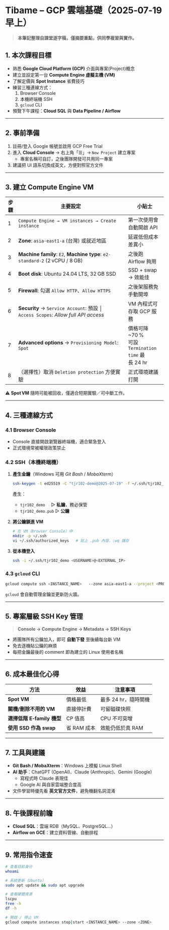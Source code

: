 # Tibame – GCP 雲端基礎（2025‑07‑19 早上）

> **本筆記整理自課堂逐字稿，僅摘要重點，供同學複習與實作。**

## 1. 本次課程目標
- 熟悉 **Google Cloud Platform (GCP)** 介面與專案(Project)概念  
- 建立並設定第一台 **Compute Engine 虛擬主機 (VM)**  
- 了解定價與 **Spot Instance** 省費技巧  
- 練習三種連線方式：  
  1. Browser Console  
  2. 本機終端機 SSH  
  3. `gcloud` CLI  
- 預覽下午課程：**Cloud SQL** 與 **Data Pipeline / Airflow**

---

## 2. 事前準備
1. 註冊/登入 Google 帳號並啟用 GCP Free Trial  
2. 進入 **Cloud Console** → 右上角「☰」→ `New Project` 建立專案  
   - 專案名稱可自訂，之後團隊開發可共用同一專案  
3. 建議把 UI 語系切換成英文，方便對照官方文件

---

## 3. 建立 Compute Engine VM
| 步驟 | 主要設定 | 小貼士 |
|------|----------|--------|
| 1 | `Compute Engine → VM instances → Create instance` | 第一次使用會自動開啟 API |
| 2 | **Zone**: `asia-east1‑a` (台灣) 或就近地區 | 延遲低但成本差異小 |
| 3 | **Machine family**: `E2`, **Machine type**: `e2-standard‑2` (2 vCPU / 8 GB) | 之後跑 Airflow 夠用 |
| 4 | **Boot disk**: Ubuntu 24.04 LTS, 32 GB SSD | SSD + swap → 效能佳 |
| 5 | **Firewall**: 勾選 `Allow HTTP`、`Allow HTTPS` | 之後架服務免手動開埠 |
| 6 | **Security** → `Service Account`: 預設 │ `Access Scopes`: *Allow full API access* | VM 內程式可存取 GCP 服務 |
| 7 | **Advanced options** → `Provisioning Model`: `Spot` | 價格可降 ~70 %<br>可設 `Termination time` 最長 24 hr |
| 8 | （選擇性）取消 `Deletion protection` 方便實驗 | 正式環境建議打開 |

⚠️ **Spot VM** 隨時可能被回收，僅適合短期實驗／可中斷工作。

---

## 4. 三種連線方式

### 4.1 Browser Console  
- Console 直接開啟瀏覽器終端機，適合緊急登入  
- 正式環境常被權限政策禁止

### 4.2 SSH（本機終端機）
1. **產生金鑰**（Windows 可用 *Git Bash* / *MobaXterm*）  
   ```bash
   ssh-keygen -t ed25519 -C "tjr102-demo@2025-07-19" -f ~/.ssh/tjr102_demo
   ```  
   產生：  
   - `tjr102_demo`     ▷ **私鑰**，務必保管  
   - `tjr102_demo.pub` ▷ **公鑰**

2. **將公鑰鎖進 VM**  
   ```bash
   # 在 VM（Browser Console）中
   mkdir -p ~/.ssh
   vi ~/.ssh/authorized_keys   # 貼上 .pub 內容，:wq 儲存
   ```

3. **從本機登入**  
   ```bash
   ssh -i ~/.ssh/tjr102_demo <USERNAME>@<EXTERNAL_IP>
   ```

### 4.3 `gcloud` CLI  
```bash
gcloud compute ssh <INSTANCE_NAME>   --zone asia-east1-a --project <PROJECT_ID>
```
`gcloud` 會自動管理金鑰並更新防火牆。

---

## 5. 專案層級 SSH Key 管理
> **Console → Compute Engine → Metadata → SSH Keys**

- 將團隊所有公鑰加入，即可 **自動下發** 至後續每台新 VM  
- 免去逐機貼公鑰的麻煩  
- 每把金鑰最後的 comment 即為建立的 Linux 使用者名稱

---

## 6. 成本最佳化心得
| 方法 | 效益 | 注意事項 |
|------|------|----------|
| **Spot VM** | 價格最低 | 最多 24 hr，隨時關機 |
| **關機/刪除不用的 VM** | 直接停計費 | 可留磁碟快照 |
| **選擇低階 E‑family 機型** | CP 值高 | CPU 不可突增 |
| **使用 SSD 作為 swap** | 省 RAM 成本 | 效能仍低於真 RAM |

---

## 7. 工具與建議
- **Git Bash / MobaXterm**：Windows 上模擬 Linux Shell  
- **AI 助手**：ChatGPT (OpenAI)、Claude (Anthropic)、Gemini (Google)  
  - 寫程式時 Claude 表現佳  
  - Google AI 與自家雲端整合度高  
- 文件學習時優先看 **英文官方文件**，避免機翻名詞混淆

---

## 8. 午後課程前瞻
- **Cloud SQL**：雲端 RDB（MySQL、PostgreSQL…）  
- **Airflow on GCE**：建立資料管線、自動排程

---

## 9. 常用指令速查
```bash
# 查看目前身分
whoami

# 系統更新（Ubuntu）
sudo apt update && sudo apt upgrade

# 查看硬體資源
lscpu
free -h
df -h

# 開啟 / 停止 VM
gcloud compute instances stop|start <INSTANCE_NAME> --zone <ZONE>
```
